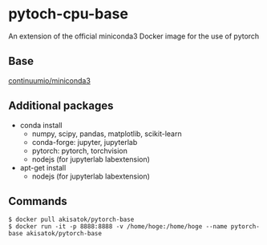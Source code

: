 # pytoch-cpu-base

An extension of the official miniconda3 Docker image for the use of pytorch

## Base

[continuumio/miniconda3](https://hub.docker.com/r/continuumio/anaconda3/)

## Additional packages

* conda install
  * numpy, scipy, pandas, matplotlib, scikit-learn
  * conda-forge: jupyter, jupyterlab
  * pytorch: pytorch, torchvision
  * nodejs (for jupyterlab labextension)
* apt-get install
  * nodejs (for jupyterlab labextension)

## Commands

```
$ docker pull akisatok/pytorch-base
$ docker run -it -p 8888:8888 -v /home/hoge:/home/hoge --name pytorch-base akisatok/pytorch-base
```
